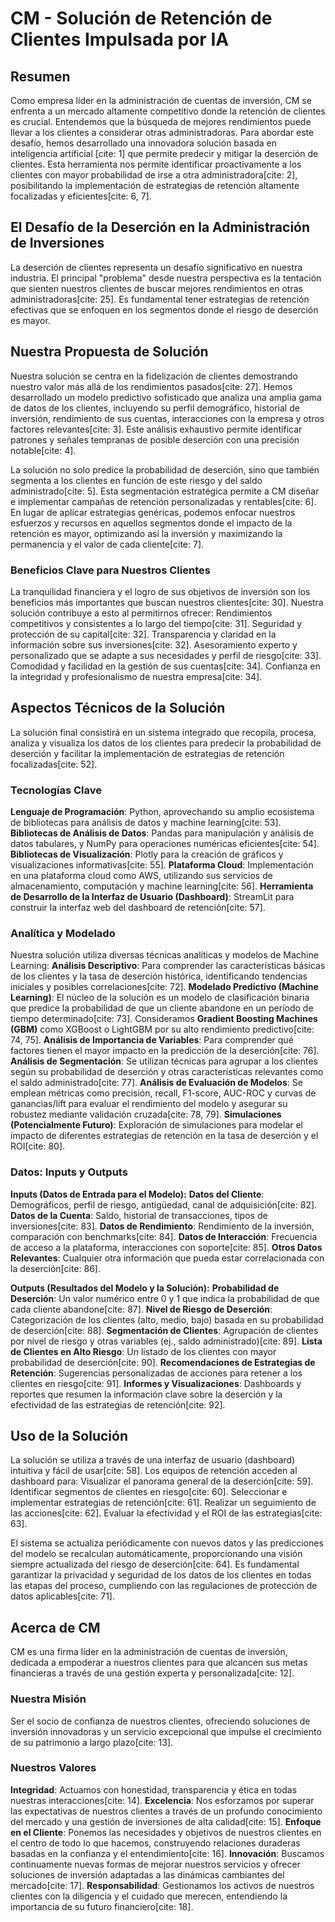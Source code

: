 # CM - Solución de Retención de Clientes Impulsada por IA

## Resumen

Como empresa líder en la administración de cuentas de inversión, CM se enfrenta a un mercado altamente competitivo donde la retención de clientes es crucial. Entendemos que la búsqueda de mejores rendimientos puede llevar a los clientes a considerar otras administradoras. Para abordar este desafío, hemos desarrollado una innovadora solución basada en inteligencia artificial [cite: 1] que permite predecir y mitigar la deserción de clientes. Esta herramienta nos permite identificar proactivamente a los clientes con mayor probabilidad de irse a otra administradora[cite: 2], posibilitando la implementación de estrategias de retención altamente focalizadas y eficientes[cite: 6, 7].

## El Desafío de la Deserción en la Administración de Inversiones

La deserción de clientes representa un desafío significativo en nuestra industria. El principal "problema" desde nuestra perspectiva es la tentación que sienten nuestros clientes de buscar mejores rendimientos en otras administradoras[cite: 25]. Es fundamental tener estrategias de retención efectivas que se enfoquen en los segmentos donde el riesgo de deserción es mayor.

## Nuestra Propuesta de Solución

Nuestra solución se centra en la fidelización de clientes demostrando nuestro valor más allá de los rendimientos pasados[cite: 27]. Hemos desarrollado un modelo predictivo sofisticado que analiza una amplia gama de datos de los clientes, incluyendo su perfil demográfico, historial de inversión, rendimiento de sus cuentas, interacciones con la empresa y otros factores relevantes[cite: 3]. Este análisis exhaustivo permite identificar patrones y señales tempranas de posible deserción con una precisión notable[cite: 4].

La solución no solo predice la probabilidad de deserción, sino que también segmenta a los clientes en función de este riesgo y del saldo administrado[cite: 5]. Esta segmentación estratégica permite a CM diseñar e implementar campañas de retención personalizadas y rentables[cite: 6]. En lugar de aplicar estrategias genéricas, podemos enfocar nuestros esfuerzos y recursos en aquellos segmentos donde el impacto de la retención es mayor, optimizando así la inversión y maximizando la permanencia y el valor de cada cliente[cite: 7].

### Beneficios Clave para Nuestros Clientes

La tranquilidad financiera y el logro de sus objetivos de inversión son los beneficios más importantes que buscan nuestros clientes[cite: 30]. Nuestra solución contribuye a esto al permitirnos ofrecer:
Rendimientos competitivos y consistentes a lo largo del tiempo[cite: 31].
Seguridad y protección de su capital[cite: 32].
Transparencia y claridad en la información sobre sus inversiones[cite: 32].
Asesoramiento experto y personalizado que se adapte a sus necesidades y perfil de riesgo[cite: 33].
Comodidad y facilidad en la gestión de sus cuentas[cite: 34].
Confianza en la integridad y profesionalismo de nuestra empresa[cite: 34].

## Aspectos Técnicos de la Solución

La solución final consistirá en un sistema integrado que recopila, procesa, analiza y visualiza los datos de los clientes para predecir la probabilidad de deserción y facilitar la implementación de estrategias de retención focalizadas[cite: 52].

### Tecnologías Clave

**Lenguaje de Programación**: Python, aprovechando su amplio ecosistema de bibliotecas para análisis de datos y machine learning[cite: 53].
**Bibliotecas de Análisis de Datos**: Pandas para manipulación y análisis de datos tabulares, y NumPy para operaciones numéricas eficientes[cite: 54].
**Bibliotecas de Visualización**: Plotly para la creación de gráficos y visualizaciones informativas[cite: 55].
**Plataforma Cloud**: Implementación en una plataforma cloud como AWS, utilizando sus servicios de almacenamiento, computación y machine learning[cite: 56].
**Herramienta de Desarrollo de la Interfaz de Usuario (Dashboard)**: StreamLit para construir la interfaz web del dashboard de retención[cite: 57].

### Analítica y Modelado

Nuestra solución utiliza diversas técnicas analíticas y modelos de Machine Learning:
**Análisis Descriptivo**: Para comprender las características básicas de los clientes y la tasa de deserción histórica, identificando tendencias iniciales y posibles correlaciones[cite: 72].
**Modelado Predictivo (Machine Learning)**: El núcleo de la solución es un modelo de clasificación binaria que predice la probabilidad de que un cliente abandone en un período de tiempo determinado[cite: 73]. Consideramos **Gradient Boosting Machines (GBM)** como XGBoost o LightGBM por su alto rendimiento predictivo[cite: 74, 75].
**Análisis de Importancia de Variables**: Para comprender qué factores tienen el mayor impacto en la predicción de la deserción[cite: 76].
**Análisis de Segmentación**: Se utilizan técnicas para agrupar a los clientes según su probabilidad de deserción y otras características relevantes como el saldo administrado[cite: 77].
**Análisis de Evaluación de Modelos**: Se emplean métricas como precisión, recall, F1-score, AUC-ROC y curvas de ganancias/lift para evaluar el rendimiento del modelo y asegurar su robustez mediante validación cruzada[cite: 78, 79].
**Simulaciones (Potencialmente Futuro)**: Exploración de simulaciones para modelar el impacto de diferentes estrategias de retención en la tasa de deserción y el ROI[cite: 80].

### Datos: Inputs y Outputs

**Inputs (Datos de Entrada para el Modelo):**
**Datos del Cliente**: Demográficos, perfil de riesgo, antigüedad, canal de adquisición[cite: 82].
**Datos de la Cuenta**: Saldo, historial de transacciones, tipos de inversiones[cite: 83].
**Datos de Rendimiento**: Rendimiento de la inversión, comparación con benchmarks[cite: 84].
**Datos de Interacción**: Frecuencia de acceso a la plataforma, interacciones con soporte[cite: 85].
**Otros Datos Relevantes**: Cualquier otra información que pueda estar correlacionada con la deserción[cite: 86].

**Outputs (Resultados del Modelo y la Solución):**
**Probabilidad de Deserción**: Un valor numérico entre 0 y 1 que indica la probabilidad de que cada cliente abandone[cite: 87].
**Nivel de Riesgo de Deserción**: Categorización de los clientes (alto, medio, bajo) basada en su probabilidad de deserción[cite: 88].
**Segmentación de Clientes**: Agrupación de clientes por nivel de riesgo y otras variables (ej., saldo administrado)[cite: 89].
**Lista de Clientes en Alto Riesgo**: Un listado de los clientes con mayor probabilidad de deserción[cite: 90].
**Recomendaciones de Estrategias de Retención**: Sugerencias personalizadas de acciones para retener a los clientes en riesgo[cite: 91].
**Informes y Visualizaciones**: Dashboards y reportes que resumen la información clave sobre la deserción y la efectividad de las estrategias de retención[cite: 92].

## Uso de la Solución

La solución se utiliza a través de una interfaz de usuario (dashboard) intuitiva y fácil de usar[cite: 58]. Los equipos de retención acceden al dashboard para:
Visualizar el panorama general de la deserción[cite: 59].
Identificar segmentos de clientes en riesgo[cite: 60].
Seleccionar e implementar estrategias de retención[cite: 61].
Realizar un seguimiento de las acciones[cite: 62].
Evaluar la efectividad y el ROI de las estrategias[cite: 63].

El sistema se actualiza periódicamente con nuevos datos y las predicciones del modelo se recalculan automáticamente, proporcionando una visión siempre actualizada del riesgo de deserción[cite: 64]. Es fundamental garantizar la privacidad y seguridad de los datos de los clientes en todas las etapas del proceso, cumpliendo con las regulaciones de protección de datos aplicables[cite: 71].

## Acerca de CM

CM es una firma líder en la administración de cuentas de inversión, dedicada a empoderar a nuestros clientes para que alcancen sus metas financieras a través de una gestión experta y personalizada[cite: 12].

### Nuestra Misión
Ser el socio de confianza de nuestros clientes, ofreciendo soluciones de inversión innovadoras y un servicio excepcional que impulse el crecimiento de su patrimonio a largo plazo[cite: 13].

### Nuestros Valores
**Integridad**: Actuamos con honestidad, transparencia y ética en todas nuestras interacciones[cite: 14].
**Excelencia**: Nos esforzamos por superar las expectativas de nuestros clientes a través de un profundo conocimiento del mercado y una gestión de inversiones de alta calidad[cite: 15].
**Enfoque en el Cliente**: Ponemos las necesidades y objetivos de nuestros clientes en el centro de todo lo que hacemos, construyendo relaciones duraderas basadas en la confianza y el entendimiento[cite: 16].
**Innovación**: Buscamos continuamente nuevas formas de mejorar nuestros servicios y ofrecer soluciones de inversión adaptadas a las dinámicas cambiantes del mercado[cite: 17].
**Responsabilidad**: Gestionamos los activos de nuestros clientes con la diligencia y el cuidado que merecen, entendiendo la importancia de su futuro financiero[cite: 18].
